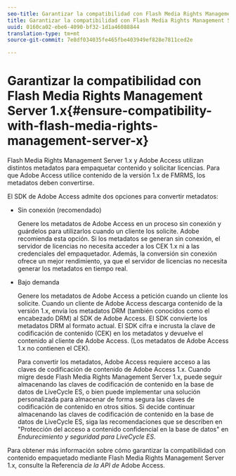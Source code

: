 ```yaml
---
seo-title: Garantizar la compatibilidad con Flash Media Rights Management Server 1.x
title: Garantizar la compatibilidad con Flash Media Rights Management Server 1.x
uuid: 0160ca02-ebe6-4090-bf32-1d1a46088844
translation-type: tm+mt
source-git-commit: 7e8df034035fe465fbe403949ef828e7811ced2e

---
```



# Garantizar la compatibilidad con Flash Media Rights Management Server 1.x{#ensure-compatibility-with-flash-media-rights-management-server-x}

Flash Media Rights Management Server 1.x y Adobe Access utilizan distintos metadatos para empaquetar contenido y solicitar licencias. Para que Adobe Access utilice contenido de la versión 1.x de FMRMS, los metadatos deben convertirse.

El SDK de Adobe Access admite dos opciones para convertir metadatos:

* Sin conexión (recomendado)

   Genere los metadatos de Adobe Access en un proceso sin conexión y guárdelos para utilizarlos cuando un cliente los solicite. Adobe recomienda esta opción. Si los metadatos se generan sin conexión, el servidor de licencias no necesita acceder a los CEK 1.x ni a las credenciales del empaquetador. Además, la conversión sin conexión ofrece un mejor rendimiento, ya que el servidor de licencias no necesita generar los metadatos en tiempo real.

* Bajo demanda

   Genere los metadatos de Adobe Access a petición cuando un cliente los solicite. Cuando un cliente de Adobe Access descarga contenido de la versión 1.x, envía los metadatos DRM (también conocidos como el encabezado DRM) al SDK de Adobe Access. El SDK convierte los metadatos DRM al formato actual. El SDK cifra e incrusta la clave de codificación de contenido (CEK) en los metadatos y devuelve el contenido al cliente de Adobe Access. (Los metadatos de Adobe Access 1.x no contienen el CEK).

   Para convertir los metadatos, Adobe Access requiere acceso a las claves de codificación de contenido de Adobe Access 1.x. Cuando migre desde Flash Media Rights Management Server 1.x, puede seguir almacenando las claves de codificación de contenido en la base de datos de LiveCycle ES, o bien puede implementar una solución personalizada para almacenar de forma segura las claves de codificación de contenido en otros sitios. Si decide continuar almacenando las claves de codificación de contenido en la base de datos de LiveCycle ES, siga las recomendaciones que se describen en &quot;Protección del acceso a contenido confidencial en la base de datos&quot; en *Endurecimiento y seguridad para LiveCycle ES*.

Para obtener más información sobre cómo garantizar la compatibilidad con contenido empaquetado mediante Flash Media Rights Management Server 1.x, consulte la Referencia *de la API de* Adobe Access.
